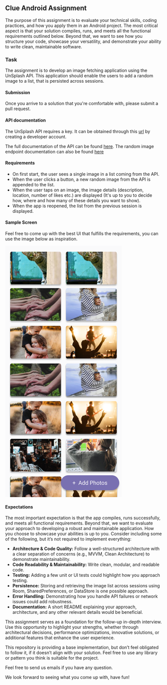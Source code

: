 ## Clue Android Assignment
The purpose of this assignment is to evaluate your technical skills, coding practices, and how you apply them in an Android project. The most critical aspect is that your solution compiles, runs, and meets all the functional requirements outlined below. Beyond that, we want to see how you structure your code, showcase your versatility, and demonstrate your ability to write clean, maintainable software.

### Task
The assignment is to develop an image fetching application using the UnSplash API. This application should enable the users to add a random image to a list, that is persisted across sessions.

#### Submission
Once you arrive to a solution that you're comfortable with, please submit a pull request.

#### API documentation
The UnSplash API requires a key. It can be obtained through this [url](https://unsplash.com/documentation#creating-a-developer-account) by creating a developer account.

The full documentation of the API can be found [here](https://unsplash.com/documentation).
The random image endpoint documentation can also be found [here](https://unsplash.com/documentation#get-a-random-photo)

#### Requirements

- On first start, the user sees a single image in a list coming from the API.
- When the user clicks a button, a new random image from the API is appended to the list.
- When the user taps on an image, the image details (description, location, number of likes etc.) are displayed (It's up to you to decide how, where and how many of these details you want to show).
- When the app is reopened, the list from the previous session is displayed.

#### Sample Screen
Feel free to come up with the best UI that fulfills the requirements, you can use the image below as inspiration.

![Image](img/assignment.png)

#### Expectations
The most important expectation is that the app compiles, runs successfully, and meets all functional requirements. Beyond that, we want to evaluate your approach to developing a robust and maintainable application.
How you choose to showcase your abilities is up to you. Consider including some of the following, but it’s not required to implement everything:

- **Architecture & Code Quality:** Follow a well-structured architecture with a clear separation of concerns (e.g., MVVM, Clean Architecture) to demonstrate maintainability.
- **Code Readability & Maintainability:** Write clean, modular, and readable code.
- **Testing:** Adding a few unit or UI tests could highlight how you approach testing.
- **Persistence:** Storing and retrieving the image list across sessions using Room, SharedPreferences, or DataStore is one possible approach.
- **Error Handling:** Demonstrating how you handle API failures or network issues could add robustness.
- **Documentation:** A short README explaining your approach, architecture, and any other relevant details would be beneficial.

This assignment serves as a foundation for the follow-up in-depth interview. Use this opportunity to highlight your strengths, whether through architectural decisions, performance optimizations, innovative solutions, or additional features that enhance the user experience.

This repository is providing a base implementation, but don’t feel obligated to follow it, if it doesn’t align with your solution. Feel free to use any library or pattern you think is suitable for the project.

Feel free to send us emails if you have any question.

We look forward to seeing what you come up with, have fun!
